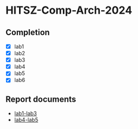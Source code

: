 HITSZ-Comp-Arch-2024
===============
## Completion
- [x] lab1
- [x] lab2
- [x] lab3
- [x] lab4
- [x] lab5
- [x] lab6

## Report documents
- [lab1-lab3](https://github.com/J0hNnY1ee/HITSZ-Comp-Arch-2024/blob/main/lab3/%E8%AE%A1%E7%AE%97%E6%9C%BA%E4%BD%93%E7%B3%BB%E7%BB%93%E6%9E%84%E5%AE%9E%E9%AA%8C%201-3%20%E5%AE%9E%E9%AA%8C%E6%8A%A5%E5%91%8A.pdf)
- [lab4-lab5](https://github.com/J0hNnY1ee/HITSZ-Comp-Arch-2024/blob/main/lab4-5/report4-5.pdf)